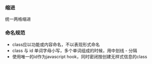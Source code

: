 ### **缩进**

统一两格缩进

### 命名规范

-   class应以功能或内容命名，不以表现形式命名
-   class 与 id 单词字母小写，多个单词组成的时候，用中划线 - 分隔
-   使用唯一的id作为javascript hook，同时密闭按创建无样式信息的class



